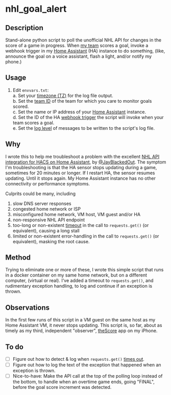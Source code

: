 # nhl_goal_alert

## Description
Stand-alone python script to poll the unofficial NHL API for changes in the score of a game in progress.
When [my team](https://www.nhl.com/blues/) scores a goal, invoke a webhook trigger in my [Home Assistant](https://www.home-assistant.io/) (HA) instance to do something, (like, announce the goal on a voice assistant, flash a light, and/or notify my phone.)

## Usage
1. Edit `envvars.txt`:  
    a.  Set your [timezone (TZ)](https://en.wikipedia.org/wiki/List_of_tz_database_time_zones) for the log file output.  
    b. Set the [team ID](https://github.com/JayBlackedOut/hass-nhlapi/blob/master/teams.md) of the team for which you care to monitor goals scored.  
    c. Set the name or IP address of your [Home Assistant](https://www.home-assistant.io/) instance.  
    d. Set the ID of the HA [webhook trigger](https://www.home-assistant.io/docs/automation/trigger/#webhook-trigger) the script will invoke when your team scores a goal.  
    e. Set the [log level](https://docs.python.org/3/library/logging.html#logging-levels) of messages to be written to the script's log file.



## Why
I wrote this to help me troubleshoot a problem with the excellent [NHL API integration for HACS on Home Assistant](https://github.com/JayBlackedOut/hass-nhlapi), by [@JayBlackedOut](https://github.com/JayBlackedOut).
The symptom I'm troubleshooting is that the HA sensor stops updating during a game, sometimes for 20 minutes or longer.
If I restart HA, the sensor resumes updating. Until it stops again. My Home Assistant instance has no other connectivity or performance symptoms.

Culprits could be many, including 
1. slow DNS server responses
1. congested home network or ISP
1. misconfigured home network, VM host, VM guest and/or HA
1. non-responsive NHL API endpoint
1. too-long or non-existent [timeout](https://requests.readthedocs.io/en/latest/user/quickstart/#timeouts) in the call to `requests.get()` (or equivalent), causing a long stall
1. limited or non-existent error-handling in the call to `requests.get()` (or equivalent), masking the root cause.

## Method
Trying to eliminate one or more of these, I wrote this simple script that runs in a docker container on my same home network, but on a different computer, (virtual or real).
I've added a timeout to `requests.get()`, and rudimentary exception handling, to log and continue if an exception is thrown.

## Observations
In the first few runs of this script in a VM guest on the same host as my Home Assistant VM, it never stops updating.
This script is, so far, about as timely as my third, independent "observer", [theScore](https://get.thescore.com/) app on my iPhone.

## To do
- [ ] Figure out how to detect & log when `requests.get()` [times out](https://requests.readthedocs.io/en/latest/user/quickstart/#timeouts).
- [ ] Figure out how to log the text of the exception that happened when an exception is thrown.
- [ ] Nice-to-have: Make the API call at the top of the polling loop instead of the bottom, to handle when an overtime game ends, going "FINAL", before the goal score increment was detected.

